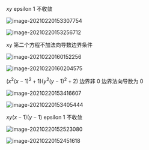 $xy$ epsilon 1 不收敛 

![image-20210220153307754](upload\image-20210220153307754.png)

![image-20210220153256712](upload\image-20210220153256712.png)

xy 第二个方程不加法向导数边界条件

![image-20210220160152256](upload\image-20210220160152256.png)

![image-20210220160204575](upload\image-20210220160204575.png)

$(x^2(x - 1)^2 + 1)(y^2(y - 1)^2 + 2)$ 边界非 0 边界法向导数为 0

![image-20210220153416607](upload\image-20210220153416607.png)

![image-20210220153405444](upload\image-20210220153405444.png)

$xy(x - 1)(y - 1)$ epsilon 1 不收敛 

![image-20210220152523080](upload\image-20210220152523080.png)

![image-20210220152451618](upload\image-20210220152451618.png)